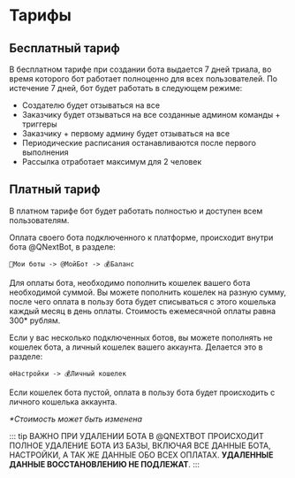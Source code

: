 # Тарифы

## Бесплатный тариф
В бесплатном тарифе при создании бота выдается 7 дней триала, во время которого бот работает полноценно для всех пользователей. По истечение 7 дней, бот будет работать в следующем режиме:
* Создателю будет отзываться на все
* Заказчику будет отзываться на все созданные админом команды + триггеры
* Заказчику + первому админу будет отзываться на все
* Периодические расписания останавливаются после первого выполнения
* Рассылка отработает максимум для 2 человек


## Платный тариф
В платном тарифе бот будет работать полностью и доступен всем пользователям.

Оплата своего бота подключенного к платформе, происходит внутри бота @QNextBot, в разделе:
```plain 
🤖Мои боты -> @МойБот -> 💰Баланс
```

Для оплаты бота, необходимо пополнить кошелек вашего бота необходимой суммой. Вы можете пополнить кошелек на разную сумму, после чего оплата в пользу бота будет списываться с этого кошелька каждый месяц в день оплаты. Стоимость ежемесячной оплаты равна 300* рублям. 

Если у вас несколько подключенных ботов, вы можете пополнять не кошелек бота, а личный кошелек вашего аккаунта. Делается это в разделе:
```plain 
⚙️Настройки -> 💰Личный кошелек
```

Если кошелек бота пустой, оплата в пользу бота будет происходить с личного кошелька аккаунта.


_*Стоимость может быть изменена_

::: tip ВАЖНО️
ПРИ УДАЛЕНИИ БОТА В @QNEXTBOT ПРОИСХОДИТ ПОЛНОЕ УДАЛЕНИЕ БОТА ИЗ БАЗЫ, ВКЛЮЧАЯ ВСЕ ДАННЫЕ БОТА, НАСТРОЙКИ, А ТАК ЖЕ ДАННЫЕ ОБО ВСЕХ ОПЛАТАХ. 
**УДАЛЕННЫЕ ДАННЫЕ ВОССТАНОВЛЕНИЮ НЕ ПОДЛЕЖАТ**.
:::